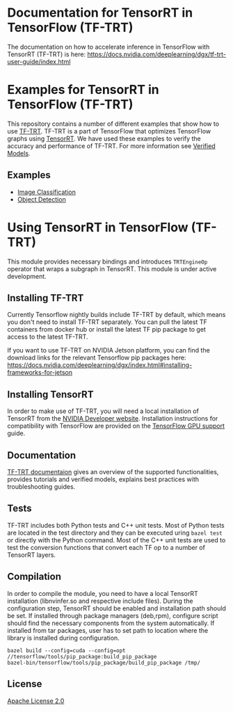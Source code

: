 # Documentation for TensorRT in TensorFlow (TF-TRT)

The documentation on how to accelerate inference in TensorFlow with TensorRT (TF-TRT) is here: https://docs.nvidia.com/deeplearning/dgx/tf-trt-user-guide/index.html

# Examples for TensorRT in TensorFlow (TF-TRT)

This repository contains a number of different examples
that show how to use
[TF-TRT](https://github.com/tensorflow/tensorflow/tree/master/tensorflow/contrib/tensorrt).
TF-TRT is a part of TensorFlow
that optimizes TensorFlow graphs using
[TensorRT](https://developer.nvidia.com/tensorrt).
We have used these examples to verify the accuracy and
performance of TF-TRT. For more information see
[Verified Models](https://docs.nvidia.com/deeplearning/dgx/tf-trt-user-guide/index.html#verified-models).

## Examples

* [Image Classification](tftrt/examples/image_classification)
* [Object Detection](tftrt/examples/object_detection)


# Using TensorRT in TensorFlow (TF-TRT)

This module provides necessary bindings and introduces
`TRTEngineOp` operator that wraps a subgraph in TensorRT.
This module is under active development.


## Installing TF-TRT

Currently Tensorflow nightly builds include TF-TRT by default,
which means you don't need to install TF-TRT separately.
You can pull the latest TF containers from docker hub or
install the latest TF pip package to get access to the latest TF-TRT.

If you want to use TF-TRT on NVIDIA Jetson platform, you can find
the download links for the relevant Tensorflow pip packages here:
https://docs.nvidia.com/deeplearning/dgx/index.html#installing-frameworks-for-jetson


## Installing TensorRT

In order to make use of TF-TRT, you will need a local installation
of TensorRT from the
[NVIDIA Developer website](https://developer.nvidia.com/tensorrt).
Installation instructions for compatibility with TensorFlow are provided on the
[TensorFlow GPU support](https://www.tensorflow.org/install/gpu) guide.


## Documentation

[TF-TRT documentaion](https://docs.nvidia.com/deeplearning/dgx/tf-trt-user-guide/index.html)
gives an overview of the supported functionalities, provides tutorials
and verified models, explains best practices with troubleshooting guides.


## Tests

TF-TRT includes both Python tests and C++ unit tests.
Most of Python tests are located in the test directory
and they can be executed uring `bazel test` or directly
with the Python command. Most of the C++ unit tests are
used to test the conversion functions that convert each TF op to
a number of TensorRT layers.


## Compilation

In order to compile the module, you need to have a local TensorRT installation
(libnvinfer.so and respective include files). During the configuration step,
TensorRT should be enabled and installation path should be set. If installed
through package managers (deb,rpm), configure script should find the necessary
components from the system automatically. If installed from tar packages, user
has to set path to location where the library is installed during configuration.

```shell
bazel build --config=cuda --config=opt //tensorflow/tools/pip_package:build_pip_package
bazel-bin/tensorflow/tools/pip_package/build_pip_package /tmp/
```


## License

[Apache License 2.0](LICENSE)
